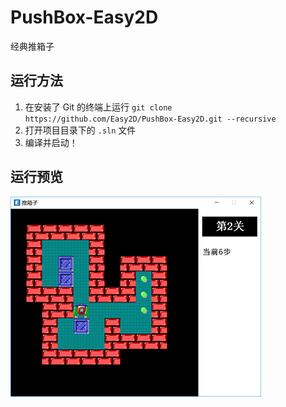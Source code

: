 # PushBox-Easy2D

经典推箱子

## 运行方法

1. 在安装了 Git 的终端上运行 `git clone https://github.com/Easy2D/PushBox-Easy2D.git --recursive`
2. 打开项目目录下的 `.sln` 文件
3. 编译并启动！

## 运行预览

![截图1](https://github.com/Easy2D/PushBox-Easy2D/raw/master/preview.png)
